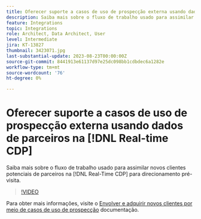 ```yaml
---
title: Oferecer suporte a casos de uso de prospecção externa usando dados de parceiros na [!DNL Real-time CDP]
description: Saiba mais sobre o fluxo de trabalho usado para assimilar novos clientes potenciais de parceiros na [!DNL Real-Time CDP] para direcionamento pré-visita. 
feature: Integrations
topic: Integrations
role: Architect, Data Architect, User
level: Intermediate
jira: KT-13827
thumbnail: 3423071.jpg
last-substantial-update: 2023-08-23T00:00:00Z
source-git-commit: 8441913e61137d97e25dc098bb1cdbdec6a1282e
workflow-type: tm+mt
source-wordcount: '76'
ht-degree: 0%

---
```


# Oferecer suporte a casos de uso de prospecção externa usando dados de parceiros na [!DNL Real-time CDP]

Saiba mais sobre o fluxo de trabalho usado para assimilar novos clientes potenciais de parceiros na [!DNL Real-Time CDP] para direcionamento pré-visita. 

>[!VIDEO](https://video.tv.adobe.com/v/3423071/?quality=12&learn=on)

Para obter mais informações, visite o [Envolver e adquirir novos clientes por meio de casos de uso de prospecção](https://experienceleague.adobe.com/docs/experience-platform/rtcdp/use-cases/partner-data/prospecting.html) documentação.
